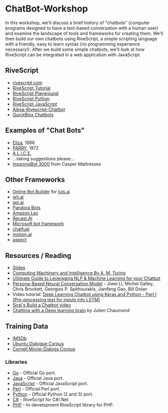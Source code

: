 # ChatBot-Workshop

In this workshop, we'll discuss a brief history of "chatbots" (computer programs designed to have a text-based conversation with a human user) and examine the landscape of tools and frameworks for creating them. We'll then build our own chatbots using RiveScript, a simple scripting language with a friendly, easy to learn syntax (no programming experience necessary!). After we build some simple chatbots, we'll look at how RiveScript can be integrated in a web application with JavaScript.

## RiveScript
- [rivescript.com](https://www.rivescript.com/)
- [RiveScript Tutorial](https://www.rivescript.com/docs/tutorial)
- [RiveScript Playground](https://play.rivescript.com/)
- [RiveScript Python](https://github.com/aichaos/rivescript-python)
- [RiveScript JavaScript](https://github.com/aichaos/rivescript-js)
- [Alexa-Rivescript-Chatbot](https://github.com/ekt1701/Alexa-Rivescript-Chatbot) 
- [QuickBlox Chatbots](http://quickblox.com/developers/ChatBots)

## Examples of "Chat Bots"
- [Eliza](https://en.wikipedia.org/wiki/ELIZA), 1966
- [PARRY](https://en.wikipedia.org/wiki/PARRY), 1972
- [A.L.I.C.E.](http://www.alicebot.org/about.html)
- ...taking suggestions please...
- [InsomnoBot 3000](http://insomnobot3000.com/) from Casper Mattresses

## Other Frameworks
- [Online Bot Builder](http://onlinebotbuilder.com/) for [luis.ai](https://www.luis.ai/)
- [wit.ai](https://wit.ai/)
- [api.ai](https://api.ai/)
- [Pandora Bots](https://www.pandorabots.com/)
- [Amazon Lex](https://aws.amazon.com/lex/)
- [Recast.AI](https://recast.ai/)
- [Microsoft bot framework](https://dev.botframework.com/)
- [chatfuel](https://chatfuel.com/)
- [motion.ai](https://www.motion.ai/)
- [aspect](https://www.aspect.com/solutions/self-service/aspect-natural-language-understanding)

## Resources / Reading
- [Slides](https://docs.google.com/presentation/d/1NCeg8WJnH2RFU-VTMpYCffPGHkFRDAoED4LwK6affvI/edit?usp=sharing)
- [Computing Machinery and Intelligence By A. M. Turing](http://www.loebner.net/Prizef/TuringArticle.html)
- [Ultimate Guide to Leveraging NLP & Machine Learning for your Chatbot](https://chatbotslife.com/ultimate-guide-to-leveraging-nlp-machine-learning-for-you-chatbot-531ff2dd870c)
- [Persona-Based Neural Conversation Model](https://arxiv.org/pdf/1603.06155.pdf) - Jiwei Li, Michel Galley, Chris Brockett, Georgios P. Spithourakis, Jianfeng Gao, Bill Dolan
- Video tutorial: [Deep Learning Chatbot using Keras and Python - Part I (Pre-processing text for inputs into LSTM)](https://www.youtube.com/watch?v=8lG6qRIdSA0)
- [Siraj's Build a Chatbot video](https://www.youtube.com/watch?v=5_SAroSvC0E)
- [Chatting with a Deep learning brain](https://medium.com/@julien_c/chatting-with-a-deep-learning-brain-fff7a8656c4b) by Julien Chaumond

## Training Data
- [IMSDb](http://www.imsdb.com/)
- [Ubuntu Dialogue Corpus](https://arxiv.org/abs/1506.08909)
- [Cornell Movie-Dialogs Corpus](https://people.mpi-sws.org/~cristian/Cornell_Movie-Dialogs_Corpus.html)

### Libraries

- [Go](https://github.com/aichaos/rivescript-go) - Official Go port.
- [Java](https://github.com/aichaos/rivescript-java) - Official Java port.
- [JavaScript](https://github.com/aichaos/rivescript-js) - Official JavaScript port.
- [Perl](https://github.com/aichaos/rivescript-perl) - Official Perl port.
- [Python](https://github.com/aichaos/rivescript-python) - Official Python (2 and 3) port.
- [C#](https://github.com/fabioravila/rivescript-csharp) - RiveScript for C#/.Net
- [PHP](https://github.com/vulcan-project/rivescript-php) - In-development RiveScript library for PHP.